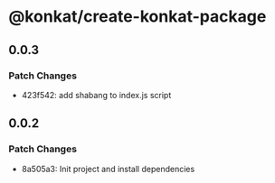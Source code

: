 # @konkat/create-konkat-package

## 0.0.3

### Patch Changes

- 423f542: add shabang to index.js script

## 0.0.2

### Patch Changes

- 8a505a3: Init project and install dependencies
